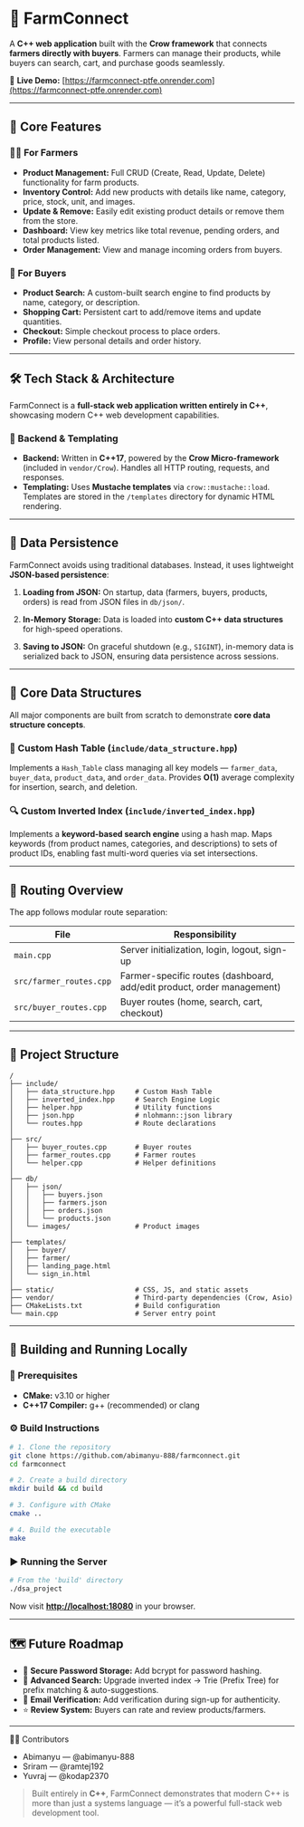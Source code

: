 # 🚜 FarmConnect

A **C++ web application** built with the **Crow framework** that connects **farmers directly with buyers**.
Farmers can manage their products, while buyers can search, cart, and purchase goods seamlessly.

🔗 **Live Demo:** [https://farmconnect-ptfe.onrender.com](https://farmconnect-ptfe.onrender.com)

---

## 🌟 Core Features

### 👨‍🌾 For Farmers

* **Product Management:** Full CRUD (Create, Read, Update, Delete) functionality for farm products.
* **Inventory Control:** Add new products with details like name, category, price, stock, unit, and images.
* **Update & Remove:** Easily edit existing product details or remove them from the store.
* **Dashboard:** View key metrics like total revenue, pending orders, and total products listed.
* **Order Management:** View and manage incoming orders from buyers.

### 🛒 For Buyers

* **Product Search:** A custom-built search engine to find products by name, category, or description.
* **Shopping Cart:** Persistent cart to add/remove items and update quantities.
* **Checkout:** Simple checkout process to place orders.
* **Profile:** View personal details and order history.

---

## 🛠️ Tech Stack & Architecture

FarmConnect is a **full-stack web application written entirely in C++**, showcasing modern C++ web development capabilities.

### 🔧 Backend & Templating

* **Backend:** Written in **C++17**, powered by the **Crow Micro-framework** (included in `vendor/Crow`).
  Handles all HTTP routing, requests, and responses.
* **Templating:** Uses **Mustache templates** via `crow::mustache::load`.
  Templates are stored in the `/templates` directory for dynamic HTML rendering.

---

## 💾 Data Persistence

FarmConnect avoids using traditional databases. Instead, it uses lightweight **JSON-based persistence**:

1. **Loading from JSON:**
   On startup, data (farmers, buyers, products, orders) is read from JSON files in `db/json/`.

2. **In-Memory Storage:**
   Data is loaded into **custom C++ data structures** for high-speed operations.

3. **Saving to JSON:**
   On graceful shutdown (e.g., `SIGINT`), in-memory data is serialized back to JSON, ensuring data persistence across sessions.

---

## 🧠 Core Data Structures

All major components are built from scratch to demonstrate **core data structure concepts**.

### 🧩 Custom Hash Table (`include/data_structure.hpp`)

Implements a `Hash_Table` class managing all key models — `farmer_data`, `buyer_data`, `product_data`, and `order_data`.
Provides **O(1)** average complexity for insertion, search, and deletion.

### 🔍 Custom Inverted Index (`include/inverted_index.hpp`)

Implements a **keyword-based search engine** using a hash map.
Maps keywords (from product names, categories, and descriptions) to sets of product IDs, enabling fast multi-word queries via set intersections.

---

## 🧭 Routing Overview

The app follows modular route separation:

| File                    | Responsibility                                                         |
| ----------------------- | ---------------------------------------------------------------------- |
| `main.cpp`              | Server initialization, login, logout, sign-up                          |
| `src/farmer_routes.cpp` | Farmer-specific routes (dashboard, add/edit product, order management) |
| `src/buyer_routes.cpp`  | Buyer routes (home, search, cart, checkout)                            |

---

## 📁 Project Structure

```
/
├── include/
│   ├── data_structure.hpp     # Custom Hash Table
│   ├── inverted_index.hpp     # Search Engine Logic
│   ├── helper.hpp             # Utility functions
│   ├── json.hpp               # nlohmann::json library
│   └── routes.hpp             # Route declarations
│
├── src/
│   ├── buyer_routes.cpp       # Buyer routes
│   ├── farmer_routes.cpp      # Farmer routes
│   └── helper.cpp             # Helper definitions
│
├── db/
│   ├── json/
│   │   ├── buyers.json
│   │   ├── farmers.json
│   │   ├── orders.json
│   │   └── products.json
│   └── images/                # Product images
│
├── templates/
│   ├── buyer/
│   ├── farmer/
│   ├── landing_page.html
│   └── sign_in.html
│
├── static/                    # CSS, JS, and static assets
├── vendor/                    # Third-party dependencies (Crow, Asio)
├── CMakeLists.txt             # Build configuration
└── main.cpp                   # Server entry point
```

---

## 🚀 Building and Running Locally

### 🧩 Prerequisites

* **CMake:** v3.10 or higher
* **C++17 Compiler:** g++ (recommended) or clang

### ⚙️ Build Instructions

```bash
# 1. Clone the repository
git clone https://github.com/abimanyu-888/farmconnect.git
cd farmconnect

# 2. Create a build directory
mkdir build && cd build

# 3. Configure with CMake
cmake ..

# 4. Build the executable
make
```

### ▶️ Running the Server

```bash
# From the 'build' directory
./dsa_project
```

Now visit **[http://localhost:18080](http://localhost:18080)** in your browser.

---

## 🗺️ Future Roadmap

* 🔐 **Secure Password Storage:** Add bcrypt for password hashing.
* 🧠 **Advanced Search:** Upgrade inverted index → Trie (Prefix Tree) for prefix matching & auto-suggestions.
* 📧 **Email Verification:** Add verification during sign-up for authenticity.
* ⭐ **Review System:** Buyers can rate and review products/farmers.

---

👨‍💻 Contributors

* Abimanyu — @abimanyu-888
* Sriram — @ramtej192
* Yuvraj — @kodap2370

> Built entirely in **C++**, FarmConnect demonstrates that modern C++ is more than just a systems language — it’s a powerful full-stack web development tool.
